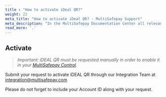 ```yaml
---
title : "How to activate iDeal QR?"
weight: 22
meta_title: "How to activate iDeal QR? - MultiSafepay Support"
meta_description: "In the MultiSafepay Documentation Center all relevant information regarding our Plugins and API. As well as Support pages for Payment Method, Tools and General Questions. You can also find the contact details of our Support Team and Integration Team."
read_more: '.'
---
```

## Activate
>_Important: iDEAL QR must be requested manually in order to enable it in your [MultiSafepay Control](https://merchant.multisafepay.com)._

Submit your request to activate iDEAL QR through our Integration Team at <integration@multisafepay.com> 

Please do not forget to include your Account ID along with your request.
